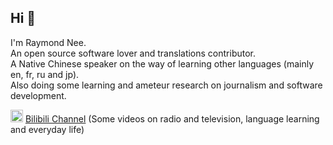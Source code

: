 ## Hi 👋
I'm Raymond Nee. <br>
An open source software lover and translations contributor.<br>
A Native Chinese speaker on the way of learning other languages (mainly en, fr, ru and jp).<br>
Also doing some learning and ameteur research on journalism and software development.

<!--🌏 [Blog (In Construction)](https://monstorix.tk)-->

<img src="https://user-images.githubusercontent.com/9211781/218276102-f6a20b0f-fa04-4090-b9c5-26f4079e2654.svg" width=20 height= 20/> [Bilibili Channel](https://space.bilibili.com/179485933) (Some videos on radio and television, language learning and everyday life)

<!--
*Formerly I used this as a personal pseudonym, but now that name will be mostly used as a project name, which refers to the various works I have produced, including coding, design, audiovisual and so on. You may find me on some other platforms, though I may not very active on them.

[![My Tech Stack](https://github-readme-tech-stack.vercel.app/api/cards?title=Coding%20stack%20(and%20plan)&titleAlign=center&fontFamily=Roboto%20Condensed&lineHeight=9&lineCount=3&theme=catppuccin_latte&gap=6&line1=javascript,javascript(on%20going),F7DF1E;html5,html,E34F26;css3,css,1572B6;&line2=rust,rust(planned),000000;react,react(planned),61DAFB;&line3=csharp,c%20sharp(planned),239120;)](https://github-readme-tech-stack.vercel.app/api/cards?title=Coding%20stack%20(and%20plan)&titleAlign=center&fontFamily=Roboto%20Condensed&lineHeight=9&lineCount=3&theme=catppuccin_latte&gap=6&line1=javascript,javascript(on%20going),F7DF1E;html5,html,E34F26;css3,css,1572B6;&line2=rust,rust(planned),000000;react,react(planned),61DAFB;&line3=csharp,c%20sharp(planned),239120;)

[![My Tech Stack](https://github-readme-tech-stack.vercel.app/api/cards?title=Open%20Source%20Software%20that%20I%20am%20using%20or%20learning&titleAlign=center&fontFamily=Roboto%20Condensed&lineHeight=9&lineCount=2&theme=catppuccin_latte&gap=6&line1=kdenlive,kdenlive,527EB2;krita,krita,3BABFF;gimp,gimp,5C5543;inkscape,inkscape,000000;&line2=blender,blender,F5792A;lmms,lmms,10B146;)](https://github-readme-tech-stack.vercel.app/api/cards?title=Open%20Source%20Software%20that%20I%20am%20using%20or%20learning&titleAlign=center&fontFamily=Roboto%20Condensed&lineHeight=9&lineCount=2&theme=catppuccin_latte&gap=6&line1=kdenlive,kdenlive,527EB2;krita,krita,3BABFF;gimp,gimp,5C5543;inkscape,inkscape,000000;&line2=blender,blender,F5792A;lmms,lmms,10B146;)

[![My Tech Stack](https://github-readme-tech-stack.vercel.app/api/cards?title=OS%20and%20environment&titleAlign=center&fontFamily=Roboto%20Condensed&lineHeight=9&lineCount=1&theme=catppuccin_latte&gap=6&line1=opensuse,opensuse%20user,73BA25;kde,kde%20user,1D99F3;)](https://github-readme-tech-stack.vercel.app/api/cards?title=OS%20and%20environment&titleAlign=center&fontFamily=Roboto%20Condensed&lineHeight=9&lineCount=1&theme=catppuccin_latte&gap=6&line1=opensuse,opensuse%20user,73BA25;kde,kde%20user,1D99F3;)
-->
